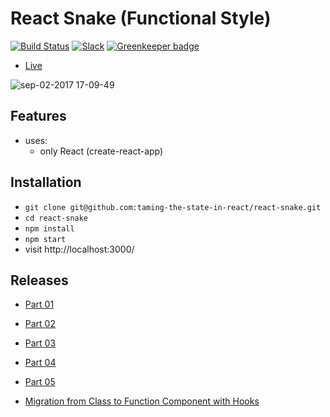 # React Snake (Functional Style)

[![Build Status](https://travis-ci.org/taming-the-state-in-react/react-snake.svg?branch=master)](https://travis-ci.org/taming-the-state-in-react/react-snake) [![Slack](https://slack-the-road-to-learn-react.wieruch.com/badge.svg)](https://slack-the-road-to-learn-react.wieruch.com/) [![Greenkeeper badge](https://badges.greenkeeper.io/taming-the-state-in-react/react-snake.svg)](https://greenkeeper.io/)

* [Live](https://evening-everglades-29185.herokuapp.com/)

![sep-02-2017 17-09-49](https://user-images.githubusercontent.com/2479967/29996581-94a6c5a2-9001-11e7-85d6-3e60828a9deb.gif)

## Features

* uses:
  * only React (create-react-app)

## Installation

* `git clone git@github.com:taming-the-state-in-react/react-snake.git`
* `cd react-snake`
* `npm install`
* `npm start`
* visit http://localhost:3000/

## Releases

* [Part 01](https://github.com/rwieruch/react-snake/tree/1.0.0)
* [Part 02](https://github.com/rwieruch/react-snake/tree/2.0.0)
* [Part 03](https://github.com/rwieruch/react-snake/tree/3.0.0)
* [Part 04](https://github.com/rwieruch/react-snake/tree/4.0.0)
* [Part 05](https://github.com/rwieruch/react-snake/tree/5.0.0)

* [Migration from Class to Function Component with Hooks](https://github.com/taming-the-state-in-react/react-snake/commit/8ea5bb69131967cb127e4fd1cdb172dbfb14fc07)
